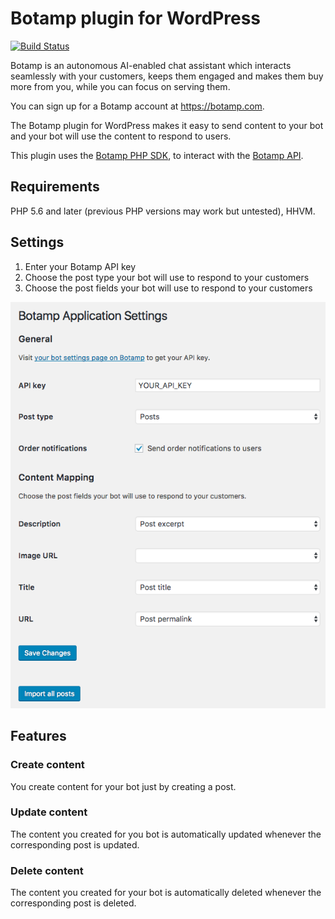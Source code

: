 # Botamp plugin for WordPress

[![Build Status](https://travis-ci.org/botamp/botamp-wordpress.svg?branch=master)](https://travis-ci.org/botamp/botamp-wordpress)

Botamp is an autonomous AI-enabled chat assistant which interacts seamlessly with your customers, keeps them engaged and makes them buy more from you, while you can focus on serving them.

You can sign up for a Botamp account at https://botamp.com.

The Botamp plugin for WordPress makes it easy to send content to your bot and your bot will use the content to respond to users.

This plugin uses the [Botamp PHP SDK](https://github.com/botamp/botamp-php), to interact with the [Botamp API](https://app.botamp.com/docs/api).

## Requirements

PHP 5.6 and later (previous PHP versions may work but untested), HHVM.

## Settings
1. Enter your Botamp API key
2. Choose the post type your bot will use to respond to your customers
3. Choose the post fields your bot will use to respond to your customers

![Scrrenshot](screenshot-settings.png)

## Features

### Create content
You create content for your bot just by creating a post.

### Update content
The content you created for you bot is automatically updated whenever the corresponding post is updated.

### Delete content
The content you created for your bot is automatically deleted whenever the corresponding post is deleted.
